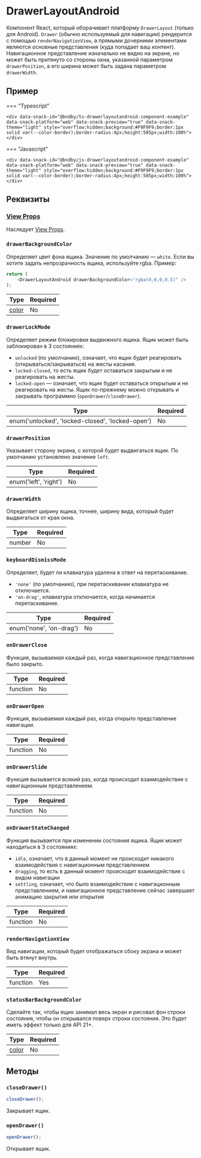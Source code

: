 # DrawerLayoutAndroid

Компонент React, который оборачивает платформу `DrawerLayout` (только для Android). `Drawer` (обычно используемый для навигации) рендерится с помощью `renderNavigationView`, а прямыми дочерними элементами являются основные представления (куда попадает ваш контент). Навигационное представление изначально не видно на экране, но может быть притянуто со стороны окна, указанной параметром `drawerPosition`, а его ширина может быть задана параметром `drawerWidth`.

## Пример

=== "Typescript"

    <div data-snack-id="@bndby/ts-drawerlayoutandroid-component-example" data-snack-platform="web" data-snack-preview="true" data-snack-theme="light" style="overflow:hidden;background:#F9F9F9;border:1px solid var(--color-border);border-radius:4px;height:505px;width:100%"></div>

=== "Javascript"

    <div data-snack-id="@bndby/js-drawerlayoutandroid-component-example" data-snack-platform="web" data-snack-preview="true" data-snack-theme="light" style="overflow:hidden;background:#F9F9F9;border:1px solid var(--color-border);border-radius:4px;height:505px;width:100%"></div>

## Реквизиты

### [View Props](view.md#props)

Наследует [View Props](view.md#props).

### `drawerBackgroundColor`

Определяет цвет фона ящика. Значение по умолчанию — `white`. Если вы хотите задать непрозрачность ящика, используйте rgba. Пример:

```ts
return (
    <DrawerLayoutAndroid drawerBackgroundColor="rgba(0,0,0,0.5)" />
);
```

| Type                         | Required |
| ---------------------------- | -------- |
| [color](../guides/colors.md) | No       |

### `drawerLockMode`

Определяет режим блокировки выдвижного ящика. Ящик может быть заблокирован в 3 состояниях:

-   `unlocked` (по умолчанию), означает, что ящик будет реагировать (открываться/закрываться) на жесты касания.
-   `locked-closed`, то есть ящик будет оставаться закрытым и не реагировать на жесты.
-   `locked-open` — означает, что ящик будет оставаться открытым и не реагировать на жесты. Ящик по-прежнему можно открывать и закрывать программно (`openDrawer`/`closeDrawer`).

| Type                                             | Required |
| ------------------------------------------------ | -------- |
| enum('unlocked', 'locked-closed', 'locked-open') | No       |

### `drawerPosition`

Указывает сторону экрана, с которой будет выдвигаться ящик. По умолчанию установлено значение `left`.

| Type                  | Required |
| --------------------- | -------- |
| enum('left', 'right') | No       |

### `drawerWidth`

Определяет ширину ящика, точнее, ширину вида, который будет выдвигаться от края окна.

| Type   | Required |
| ------ | -------- |
| number | No       |

### `keyboardDismissMode`

Определяет, будет ли клавиатура удалена в ответ на перетаскивание.

-   `'none'` (по умолчанию), при перетаскивании клавиатура не отключается.
-   `'on-drag'`, клавиатура отключается, когда начинается перетаскивание.

| Type                    | Required |
| ----------------------- | -------- |
| enum('none', 'on-drag') | No       |

### `onDrawerClose`

Функция, вызываемая каждый раз, когда навигационное представление было закрыто.

| Type     | Required |
| -------- | -------- |
| function | No       |

### `onDrawerOpen`

Функция, вызываемая каждый раз, когда открыто представление навигации.

| Type     | Required |
| -------- | -------- |
| function | No       |

### `onDrawerSlide`

Функция вызывается всякий раз, когда происходит взаимодействие с навигационным представлением.

| Type     | Required |
| -------- | -------- |
| function | No       |

### `onDrawerStateChanged`

Функция вызывается при изменении состояния ящика. Ящик может находиться в 3 состояниях:

-   `idle`, означает, что в данный момент не происходит никакого взаимодействия с навигационным представлением
-   `dragging`, то есть в данный момент происходит взаимодействие с видом навигации
-   `settling`, означает, что было взаимодействие с навигационным представлением, и навигационное представление сейчас завершает анимацию закрытия или открытия

| Type     | Required |
| -------- | -------- |
| function | No       |

### `renderNavigationView`

Вид навигации, который будет отображаться сбоку экрана и может быть втянут внутрь.

| Type     | Required |
| -------- | -------- |
| function | Yes      |

### `statusBarBackgroundColor`

Сделайте так, чтобы ящик занимал весь экран и рисовал фон строки состояния, чтобы он открывался поверх строки состояния. Это будет иметь эффект только для API 21+.

| Type                         | Required |
| ---------------------------- | -------- |
| [color](../guides/colors.md) | No       |

## Методы

### `closeDrawer()`

```ts
closeDrawer();
```

Закрывает ящик.

### `openDrawer()`

```ts
openDrawer();
```

Открывает ящик.
